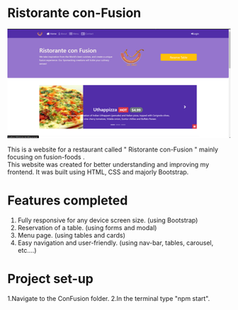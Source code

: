 # Ristorante con-Fusion
![Screenshot](Image.png)

This is a website for a restaurant called " Ristorante con-Fusion " mainly focusing on fusion-foods .  
This website was created for better understanding and improving my frontend. It was built using HTML, CSS and majorly Bootstrap.


# Features completed
1. Fully responsive for any device screen size. (using Bootstrap)
2. Reservation of a table. (using forms and modal)
3. Menu page. (using tables and cards)
4. Easy navigation and user-friendly. (using nav-bar, tables, carousel, etc....)

# Project set-up
1.Navigate to the ConFusion folder.
2.In the terminal type "npm start".
